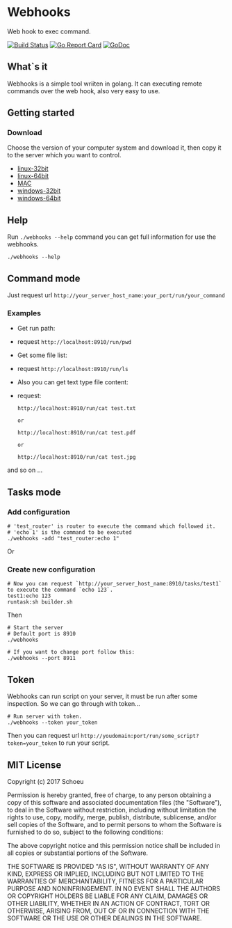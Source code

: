 # Webhooks
Web hook to exec command.

[![Build Status](https://travis-ci.org/schoeu/webhooks.svg?branch=master)](https://travis-ci.org/schoeu/webhooks)
[![Go Report Card](https://goreportcard.com/badge/github.com/schoeu/webhooks)](https://goreportcard.com/report/github.com/schoeu/webhooks)
[![GoDoc](https://godoc.org/github.com/schoeu/webhooks?status.svg)](https://godoc.org/github.com/schoeu/webhooks)


## What`s it

Webhooks is a simple tool wriiten in golang. It can executing remote commands over the web hook, also very easy to use.


## Getting started

### Download

Choose the version of your computer system and download it, then copy it to the server which you want to control.

- [linux-32bit](http://ozo2fe2cm.bkt.clouddn.com/webhook_linux32bit)
- [linux-64bit](http://ozo2fe2cm.bkt.clouddn.com/webhook_linux64bit)
- [MAC](http://ozo2fe2cm.bkt.clouddn.com/webhook_mac)
- [windows-32bit](http://ozo2fe2cm.bkt.clouddn.com/webhook_32bit.exe)
- [windows-64bit](http://ozo2fe2cm.bkt.clouddn.com/webhook_64bit.exe)

## Help

Run `./webhooks --help` command you can get full information for use the webhooks.

```
./webhooks --help
```

## Command mode

Just request url `http://your_server_host_name:your_port/run/your_command`

### Examples

- Get run path:

 - request `http://localhost:8910/run/pwd`

- Get some file list:

 - request `http://localhost:8910/run/ls`

- Also you can get text type file content:

 - request:
    ```
    http://localhost:8910/run/cat test.txt

    or

    http://localhost:8910/run/cat test.pdf

    or

    http://localhost:8910/run/cat test.jpg
    ```

and so on ...


## Tasks mode

### Add configuration

```
# 'test_router' is router to execute the command which followed it.
# 'echo 1' is the command to be executed
./webhooks -add "test_router:echo 1"
```

Or

### Create new configuration

```
# Now you can request `http://your_server_host_name:8910/tasks/test1` to execute the command `echo 123`.
test1:echo 123
runtask:sh builder.sh
```

Then

```
# Start the server
# Default port is 8910
./webhooks

# If you want to change port follow this:
./webhooks --port 8911
```


## Token

Webhooks can run script on your server, it must be run after some inspection. So we can go through with token...

```
# Run server with token.
./webhooks --token your_token
```
Then you can request url `http://youdomain:port/run/some_script?token=your_token` to run your script.



## MIT License

Copyright (c) 2017 Schoeu

Permission is hereby granted, free of charge, to any person obtaining a copy
of this software and associated documentation files (the "Software"), to deal
in the Software without restriction, including without limitation the rights
to use, copy, modify, merge, publish, distribute, sublicense, and/or sell
copies of the Software, and to permit persons to whom the Software is
furnished to do so, subject to the following conditions:

The above copyright notice and this permission notice shall be included in all
copies or substantial portions of the Software.

THE SOFTWARE IS PROVIDED "AS IS", WITHOUT WARRANTY OF ANY KIND, EXPRESS OR
IMPLIED, INCLUDING BUT NOT LIMITED TO THE WARRANTIES OF MERCHANTABILITY,
FITNESS FOR A PARTICULAR PURPOSE AND NONINFRINGEMENT. IN NO EVENT SHALL THE
AUTHORS OR COPYRIGHT HOLDERS BE LIABLE FOR ANY CLAIM, DAMAGES OR OTHER
LIABILITY, WHETHER IN AN ACTION OF CONTRACT, TORT OR OTHERWISE, ARISING FROM,
OUT OF OR IN CONNECTION WITH THE SOFTWARE OR THE USE OR OTHER DEALINGS IN THE
SOFTWARE.
